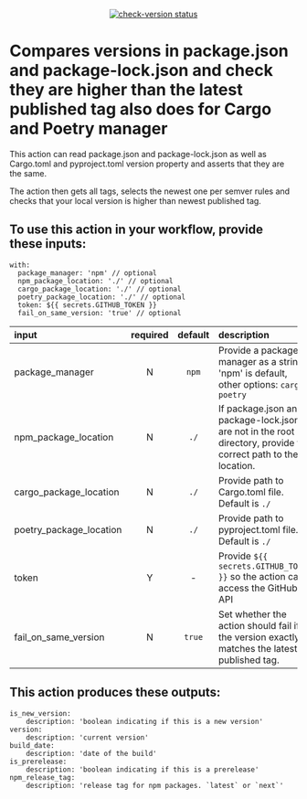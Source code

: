<p align="center">
  <a href="https://github.com/digicatapult/check-version/actions"><img alt="check-version status" src="https://github.com/digicatapult/check-version/workflows/build-test/badge.svg"></a>
</p>

# Compares versions in package.json and package-lock.json and check they are higher than the latest published tag also does for Cargo and Poetry manager

This action can read package.json and package-lock.json as well as Cargo.toml and pyproject.toml version property and asserts that they are the same.

The action then gets all tags, selects the newest one per semver rules and checks that your local version is higher than newest published tag.

## To use this action in your workflow, provide these inputs:

```
with:
  package_manager: 'npm' // optional
  npm_package_location: './' // optional
  cargo_package_location: './' // optional
  poetry_package_location: './' // optional
  token: ${{ secrets.GITHUB_TOKEN }}
  fail_on_same_version: 'true' // optional
```

| input                   | required | default | description                                                                                                      |
| :---------------------- | :------: | :-----: | :--------------------------------------------------------------------------------------------------------------- |
| package_manager         |    N     |  `npm`  | Provide a package manager as a string. 'npm' is default, other options: `cargo`, `poetry`                        |
| npm_package_location    |    N     |  `./`   | If package.json and package-lock.json are not in the root directory, provide the correct path to their location. |
| cargo_package_location  |    N     |  `./`   | Provide path to Cargo.toml file. Default is `./`                                                                 |
| poetry_package_location |    N     |  `./`   | Provide path to pyproject.toml file. Default is `./`                                                             |
| token                   |    Y     |    -    | Provide `${{ secrets.GITHUB_TOKEN }}` so the action can access the GitHub API                                    |
| fail_on_same_version    |    N     | `true`  | Set whether the action should fail if the version exactly matches the latest published tag.                      |

## This action produces these outputs:

```
is_new_version:
    description: 'boolean indicating if this is a new version'
version:
    description: 'current version'
build_date:
    description: 'date of the build'
is_prerelease:
    description: 'boolean indicating if this is a prerelease'
npm_release_tag:
    description: 'release tag for npm packages. `latest` or `next`'
```
